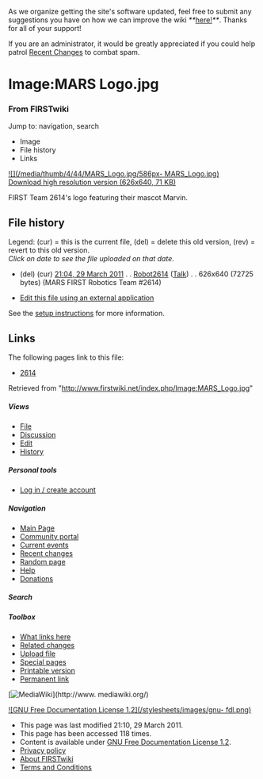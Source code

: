 As we organize getting the site's software updated, feel free to submit any
suggestions you have on how we can improve the wiki
_**_[here!](/index.php/User:Hallry/Suggestions "User:Hallry/Suggestions"
)_**_. Thanks for all of your support!

If you are an administrator, it would be greatly appreciated if you could help
patrol [Recent Changes](/index.php/Special:Recentchanges
"Special:Recentchanges" ) to combat spam.

# Image:MARS Logo.jpg

### From FIRSTwiki

Jump to: navigation, search

  * Image
  * File history
  * Links

[![](/media/thumb/4/44/MARS_Logo.jpg/586px-
MARS_Logo.jpg)](/media/4/44/MARS_Logo.jpg)  
[Download high resolution version (626x640, 71 KB)](/media/4/44/MARS_Logo.jpg)

FIRST Team 2614's logo featuring their mascot Marvin.

## File history

Legend: (cur) = this is the current file, (del) = delete this old version,
(rev) = revert to this old version.  
_Click on date to see the file uploaded on that date_.

  * (del) (cur) [21:04, 29 March 2011](/media/4/44/MARS_Logo.jpg "/media/4/44/MARS Logo.jpg" ) . . [Robot2614](/index.php?title=User:Robot2614&action=edit "User:Robot2614" ) ([Talk](/index.php/User_talk:Robot2614 "User talk:Robot2614" )) . . 626x640 (72725 bytes) (MARS FIRST Robotics Team #2614)
  

  * [Edit this file using an external application](/index.php?title=Image:MARS_Logo.jpg&action=edit&externaledit=true&mode=file "Image:MARS Logo.jpg" )

See the [setup
instructions](http://meta.wikimedia.org/wiki/Help:External_editors
"http://meta.wikimedia.org/wiki/Help:External_editors" ) for more information.

## Links

The following pages link to this file:

  * [2614](/index.php/2614 "2614" )

Retrieved from "<http://www.firstwiki.net/index.php/Image:MARS_Logo.jpg>"

##### Views

  * [File](/index.php/Image:MARS_Logo.jpg)
  * [Discussion](/index.php?title=Image_talk:MARS_Logo.jpg&action=edit)
  * [Edit](/index.php?title=Image:MARS_Logo.jpg&action=edit)
  * [History](/index.php?title=Image:MARS_Logo.jpg&action=history)

##### Personal tools

  * [Log in / create account](/index.php?title=Special:Userlogin&returnto=Image:MARS_Logo.jpg)

[](/index.php/Main_Page "Main Page" )

##### Navigation

  * [Main Page](/index.php/Main_Page)
  * [Community portal](/index.php/FIRSTwiki:Community_portal)
  * [Current events](/index.php/Current_events)
  * [Recent changes](/index.php/Special:Recentchanges)
  * [Random page](/index.php/Special:Random)
  * [Help](/index.php/FIRSTwiki:Help)
  * [Donations](/index.php/FIRSTwiki:Site_support)

##### Search



##### Toolbox

  * [What links here](/index.php/Special:Whatlinkshere/Image:MARS_Logo.jpg)
  * [Related changes](/index.php/Special:Recentchangeslinked/Image:MARS_Logo.jpg)
  * [Upload file](/index.php/Special:Upload)
  * [Special pages](/index.php/Special:Specialpages)
  * [Printable version](/index.php?title=Image:MARS_Logo.jpg&printable=yes)
  * [Permanent link](/index.php?title=Image:MARS_Logo.jpg&oldid=78540)

[![MediaWiki](/skins/common/images/poweredby_mediawiki_88x31.png)](http://www.
mediawiki.org/)

[![GNU Free Documentation License 1.2](/stylesheets/images/gnu-
fdl.png)](http://www.gnu.org/copyleft/fdl.html)

  * This page was last modified 21:10, 29 March 2011.
  * This page has been accessed 118 times.
  * Content is available under [GNU Free Documentation License 1.2](http://www.gnu.org/copyleft/fdl.html "http://www.gnu.org/copyleft/fdl.html" ).
  * [Privacy policy](/index.php/FIRSTwiki:Privacy_policy "FIRSTwiki:Privacy policy" )
  * [About FIRSTwiki](/index.php/FIRSTwiki:About "FIRSTwiki:About" )
  * [Terms and Conditions](/index.php/FIRSTwiki:Terms_and_conditions "FIRSTwiki:Terms and conditions" )

